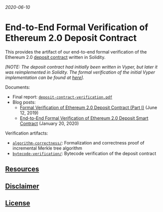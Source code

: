 *2020-06-10*

# End-to-End Formal Verification of Ethereum 2.0 Deposit Contract

This provides the artifact of our end-to-end formal verification of the Ethereum 2.0 [deposit contract] written in Solidity.

_[NOTE: The deposit contract had initially been written in Vyper, but later it was reimplemented
in Solidity. The formal verification of the initial Vyper implementation can be found at [here](https://github.com/runtimeverification/verified-smart-contracts/tree/master/deposit)]._

Documents:
 * Final report: [`deposit-contract-verification.pdf`](deposit-contract-verification.pdf)
 * Blog posts:
   * [Formal Verification of Ethereum 2.0 Deposit Contract (Part I)](https://runtimeverification.com/blog/formal-verification-of-ethereum-2-0-deposit-contract-part-1/) (June 12, 2019)
   * [End-to-End Formal Verification of Ethereum 2.0 Deposit Smart Contract](https://runtimeverification.com/blog/end-to-end-formal-verification-of-ethereum-2-0-deposit-smart-contract/) (January 20, 2020)

Verification artifacts:
 * [`algorithm-correctness/`](algorithm-correctness): Formalization and correctness proof of incremental Merkle tree algorithm
 * [`bytecode-verification/`](bytecode-verification): Bytecode verification of the deposit contract

## [Resources]

## [Disclaimer]

## [License]

[deposit contract]: <https://github.com/ethereum/eth2.0-specs/tree/master/deposit_contract>

[Resources]: <https://github.com/runtimeverification/verified-smart-contracts/blob/master/README.md#resources>
[Disclaimer]: <https://github.com/runtimeverification/verified-smart-contracts/blob/master/README.md#disclaimer>
[License]: <https://github.com/runtimeverification/verified-smart-contracts/blob/master/README.md#license>
